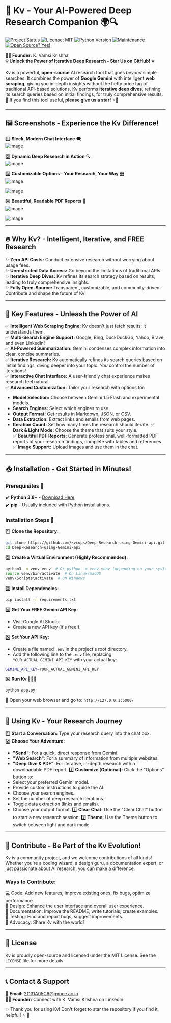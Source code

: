 # 🚀 Kv - Your AI-Powered Deep Research Companion 🌍🔍

[![Project Status](https://img.shields.io/badge/Status-Active-brightgreen.svg)](https://github.com/kvcops/Deep-Research-using-Gemini-api)
[![License: MIT](https://img.shields.io/badge/License-MIT-yellow.svg)](https://opensource.org/licenses/MIT)
[![Python Version](https://img.shields.io/badge/Python->=3.8-blue.svg)](https://www.python.org/downloads/)
[![Maintenance](https://img.shields.io/badge/Maintained%3F-yes-green.svg)](https://github.com/kvcops/Deep-Research-using-Gemini-api/graphs/commit-activity)
[![Open Source? Yes!](https://badgen.net/badge/Open%20Source%20%3F/Yes%21/blue?icon=github)](https://github.com/kvcops/Deep-Research-using-Gemini-api)

**👨‍💻 Founder:** K. Vamsi Krishna  
**💡 Unlock the Power of Iterative Deep Research - Star Us on GitHub! ⭐**

Kv is a powerful, **open-source** AI research tool that goes *beyond* simple searches. It combines the power of **Google Gemini** with intelligent **web scraping**, giving you in-depth insights without the hefty price tag of traditional API-based solutions. Kv performs **iterative deep dives**, refining its search queries based on initial findings, for truly comprehensive results. 🚀 If you find this tool useful, **please give us a star!** ⭐🙏

---

## 🖼️ Screenshots - Experience the Kv Difference!

1️⃣ **Sleek, Modern Chat Interface** 🗨️  
   ![image](https://github.com/user-attachments/assets/2208d5ed-9ac2-47e7-981a-59ef01dee660)


2️⃣ **Dynamic Deep Research in Action** 🔍  
   ![image](https://github.com/user-attachments/assets/1cf4633c-ff20-4fe3-a9f2-904a7d099407)


3️⃣ **Customizable Options - Your Research, Your Way** 🎛️  
   ![image](https://github.com/user-attachments/assets/39926498-d89f-4ef5-a33d-8e41ccee7bbe)

   ![image](https://github.com/user-attachments/assets/67ab0b62-7939-47db-8eca-a82f4a884fc8)

  

4️⃣ **Beautiful, Readable PDF Reports** 📄  
  ![image](https://github.com/user-attachments/assets/9fddcd07-915b-4308-a437-89bfe1f4d8c7)

 ![image](https://github.com/user-attachments/assets/ccff5ede-ea86-47ef-a320-c30dcc4dd94d)


---

## 🔥 Why Kv? - Intelligent, Iterative, and FREE Research

✨ **Zero API Costs:** Conduct extensive research without worrying about usage fees.  
✨ **Unrestricted Data Access:** Go beyond the limitations of traditional APIs.  
✨ **Iterative Deep Dives:** Kv refines its search strategy based on results, leading to truly comprehensive insights.  
✨ **Fully Open-Source:** Transparent, customizable, and community-driven. Contribute and shape the future of Kv!  

---

## 🚀 Key Features - Unleash the Power of AI

✅ **Intelligent Web Scraping Engine:** Kv doesn't just fetch results; it understands them.  
✅ **Multi-Search Engine Support:** Google, Bing, DuckDuckGo, Yahoo, Brave, and even LinkedIn!  
✅ **AI-Powered Summarization:** Gemini condenses complex information into clear, concise summaries.  
✅ **Iterative Research:** Kv automatically refines its search queries based on initial findings, diving deeper into your topic. *You* control the number of iterations!  
✅ **Interactive Chat Interface:** A user-friendly chat experience makes research feel natural.  
✅ **Advanced Customization:** Tailor your research with options for:
   * **Model Selection:** Choose between Gemini 1.5 Flash and experimental models.
   * **Search Engines:** Select which engines to use.
   * **Output Format:** Get results in Markdown, JSON, or CSV.
   * **Data Extraction:** Extract links and emails from web pages.
   * **Iteration Count:** Set how many times the research should iterate.
✅ **Dark & Light Mode:** Choose the theme that suits your style.  
✅ **Beautiful PDF Reports:** Generate professional, well-formatted PDF reports of your research findings, complete with tables and references.  
✅ **Image Support:** Upload images and use them in the chat.  

---

## 📥 Installation - Get Started in Minutes!

### Prerequisites 📌
✔️ **Python 3.8+** - [Download Here](https://www.python.org/downloads/)  
✔️ **pip** - Usually included with Python installations.  

### Installation Steps 🔧

1️⃣ **Clone the Repository:**  
   ```bash
   git clone https://github.com/kvcops/Deep-Research-using-Gemini-api.git
   cd Deep-Research-using-Gemini-api
   ```

2️⃣ **Create a Virtual Environment (Highly Recommended):**  
   ```bash
   python3 -m venv venv  # Or python -m venv venv (depending on your system)
   source venv/bin/activate  # On Linux/macOS
   venv\Scripts\activate  # On Windows
   ```

3️⃣ **Install Dependencies:**  
   ```bash
   pip install -r requirements.txt
   ```

4️⃣ **Get Your FREE Gemini API Key:**  
   * Visit Google AI Studio.
   * Create a new API key (it's free!).

5️⃣ **Set Your API Key:**  
   * Create a file named `.env` in the project's root directory.
   * Add the following line to the `.env` file, replacing `YOUR_ACTUAL_GEMINI_API_KEY` with your actual key:
   ```bash
   GEMINI_API_KEY=YOUR_ACTUAL_GEMINI_API_KEY
   ```

6️⃣ **Run Kv 🏃‍♂️💨**  
   ```bash
   python app.py
   ```

🚀 Open your web browser and go to: `http://127.0.0.1:5000/`

---

## 🤖 Using Kv - Your Research Journey

1️⃣ **Start a Conversation:** Type your research query into the chat box.  
2️⃣ **Choose Your Adventure:**
   * **"Send"**: For a quick, direct response from Gemini.
   * **"Web Search"**: For a summary of information from multiple websites.
   * **"Deep Dive & PDF"**: For iterative, in-depth research with a downloadable PDF report.
3️⃣ **Customize (Optional):** Click the "Options" button to:
   * Select your preferred Gemini model.
   * Provide custom instructions to guide the AI.
   * Choose your search engines.
   * Set the number of deep research iterations.
   * Toggle data extraction (links and emails).
   * Choose your output format.
4️⃣ **Clear Chat:** Use the "Clear Chat" button to start a new research session.
5️⃣ **Theme:** Use the Theme button to switch between light and dark mode.

---

## 🤝 Contribute - Be Part of the Kv Evolution!

Kv is a community project, and we welcome contributions of all kinds! Whether you're a coding wizard, a design guru, a documentation expert, or just passionate about AI research, you can make a difference.

### Ways to Contribute:
💻 Code: Add new features, improve existing ones, fix bugs, optimize performance.  
🎨 Design: Enhance the user interface and overall user experience.  
📝 Documentation: Improve the README, write tutorials, create examples.  
🐞 Testing: Find and report bugs, suggest improvements.  
📢 Advocacy: Share Kv with the world!  

---

## 📜 License
Kv is proudly open-source and licensed under the MIT License. See the `LICENSE` file for more details.

---

## 📞 Contact & Support
📧 **Email:** 21131A05C6@gvpce.ac.in  
👨‍💻 **Founder:** Connect with K. Vamsi Krishna on LinkedIn  

✨ Thank you for using Kv! Don't forget to star the repository if you find it helpful! ⭐ 🚀
